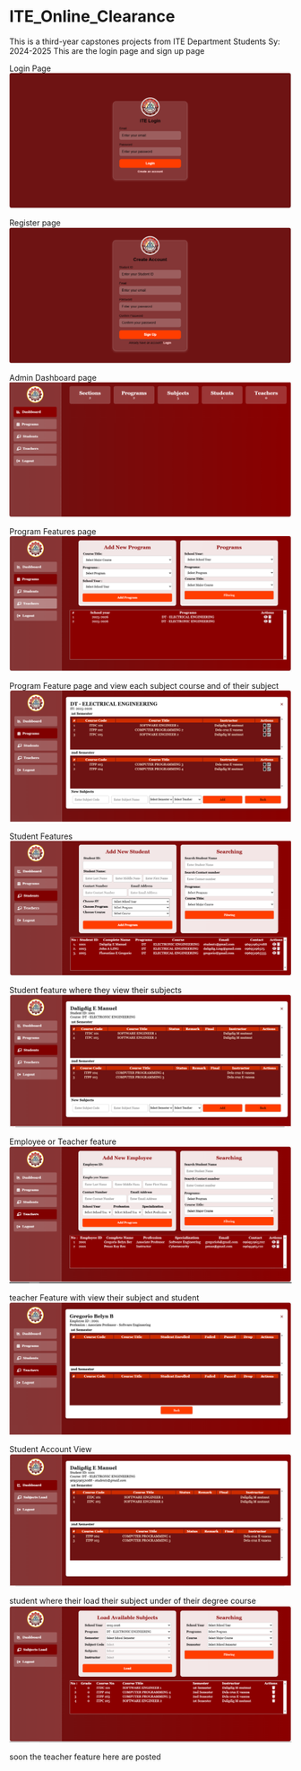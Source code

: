# ITE_Online_Clearance

This is a third-year capstones projects from ITE Department Students
Sy: 2024-2025
This are the login page and sign up page

Login Page
![alt text](image-1.png)

Register page
![alt text](image-2.png)

Admin Dashboard page
![alt text](image-3.png)

Program Features page
![alt text](image-4.png)

Program Feature page and view each subject course and of their subject
![alt text](image-5.png)

Student Features
![alt text](image-6.png)

Student feature where they view their subjects
![alt text](image-7.png)

Employee or Teacher feature
![alt text](image-8.png)

teacher Feature with view their subject and student
![alt text](image-9.png)

Student Account View
![alt text](image-10.png)

student where their load their subject under of their degree course
![alt text](image-11.png)

soon the teacher feature here are posted

<!-- ..... -->
